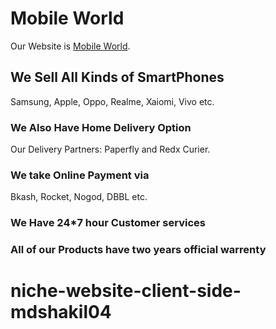 # Mobile World

Our Website is [Mobile World](https://github.com/facebook/create-react-app).

## We Sell All Kinds of SmartPhones

Samsung, Apple, Oppo, Realme, Xaiomi, Vivo etc.

### We Also Have Home Delivery Option

Our Delivery Partners: Paperfly and Redx Curier.

### We take Online Payment via 

Bkash, Rocket, Nogod, DBBL etc.

### We Have 24*7 hour Customer services

### All of our Products have two years official warrenty


# niche-website-client-side-mdshakil04
